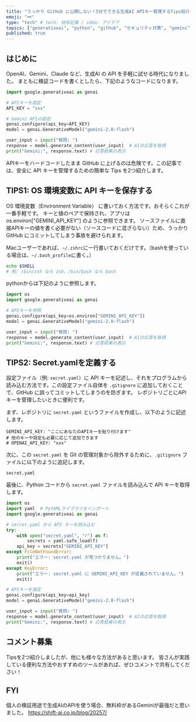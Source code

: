 ```yaml
---
title: "うっかり GitHub に公開しない！5分でできる生成AI APIキー管理するTips紹介"
emoji: "🗝️"
type: "tech" # tech: 技術記事 / idea: アイデア
topics: ["generativeai", "python", "github", "セキュリティ対策", "gemini"]
published: true
---
```



## はじめに

OpenAI、Gemini、Claude など、生成AI の API を手軽に試せる時代になりました。
まともに検証コードを書くとしたら、下記のようなコードになります。

```python
import google.generativeai as genai

# APIキーを設定
API_KEY = "xxx"

# Gemini APIの設定
genai.configure(api_key=API_KEY)
model = genai.GenerativeModel("gemini-2.0-flash")

user_input = input("質問: ")
response = model.generate_content(user_input)  # AIの応答を取得
print("Gemini:", response.text) # 応答結果の表示
```

APIキーをハードコードしたまま GitHub に上げるのは危険です。この記事では、安全に API キーを管理するための簡単な Tips を2つ紹介します。

## TIPS1: OS 環境変数に API キーを保存する

OS 環境変数（Environment Variable） に書いておく方法です。おそらくこれが一番手軽です。
キーと値のペアで保持され、アプリは os.environ["GEMINI_API_KEY"] のように参照できます。
ソースファイルに直接APIキーの値を書く必要がない（ソースコードに混ざらない）ため、うっかり GitHub にコミットしてしまう事故を避けられます。

Macユーザーであれば、`~/.zshrc`に一行書いておくだけです。（bashを使っている場合は、`~/.bash_profile`に書く。）

```bash
echo $SHELL
# 例: /bin/zsh なら zsh、/bin/bash なら bash
```
pythonからは下記のように参照します。
```python
import os
import google.generativeai as genai

# APIキーを参照
genai.configure(api_key=os.environ["GEMINI_API_KEY"])
model = genai.GenerativeModel("gemini-2.0-flash")

user_input = input("質問: ")
response = model.generate_content(user_input)  # AIの応答を取得
print("Gemini:", response.text) # 応答結果の表示
```

## TIPS2: Secret.yamlを定義する

設定ファイル（例: `secret.yaml`）に API キーを記述し、それをプログラムから読み込む方法です。この設定ファイル自体を `.gitignore` に追加しておくことで、GitHub に誤ってコミットしてしまうのを防ぎます。
レポジトリごとにAPI キーを管理したいときに便利です。

まず、レポジトリに `secret.yaml` というファイルを作成し、以下のように記述します。

```YML
GEMINI_API_KEY: "ここにあなたのAPIキーを貼り付けます"
# 他のキーや設定も必要に応じて追加できます
# OPENAI_API_KEY: "xxx"
```

次に、この `secret.yaml` を Git の管理対象から除外するために、`.gitignore` ファイルに以下のように追記します。

```
secret.yaml
```

最後に、Python コードから `secret.yaml` ファイルを読み込んで API キーを取得します。


```python
import os
import yaml  # PyYAMLライブラリをインポート
import google.generativeai as genai

# secret.yaml から API キーを読み込む
try:
    with open("secret.yaml", "r") as f:
        secrets = yaml.safe_load(f)
    api_key = secrets["GEMINI_API_KEY"]
except FileNotFoundError:
    print("エラー: secret.yaml が見つかりません。")
    exit()
except KeyError:
    print("エラー: secret.yaml に GEMINI_API_KEY が定義されていません。")
    exit()

# APIキーを設定
genai.configure(api_key=api_key)
model = genai.GenerativeModel("gemini-2.0-flash")

user_input = input("質問: ")
response = model.generate_content(user_input)  # AIの応答を取得
print("Gemini:", response.text) # 応答結果の表示
```

## コメント募集

Tipsを2つ紹介しましたが、他にも様々な方法があると思います。
皆さんが実践している便利な方法やおすすめのツールがあれば、ぜひコメントで共有してください！

## FYI

個人の検証用途で生成AIのAPIを使う場合、無料枠があるGeminiが最強だと思いました。
https://shift-ai.co.jp/blog/20257/